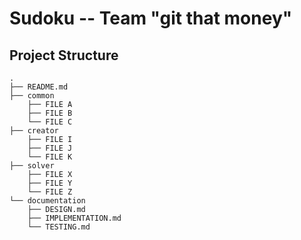 # Sudoku -- Team "git that money"

## Project Structure
```
.
├── README.md
├── common
    ├── FILE A
    ├── FILE B
    └── FILE C
├── creator
    ├── FILE I
    ├── FILE J
    └── FILE K
├── solver
    ├── FILE X
    ├── FILE Y
    └── FILE Z
└── documentation
    ├── DESIGN.md
    ├── IMPLEMENTATION.md
    └── TESTING.md
```
